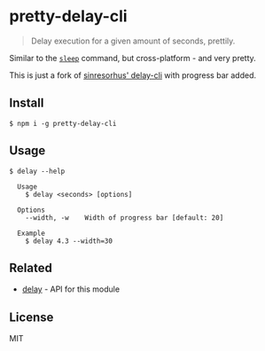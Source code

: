 # pretty-delay-cli

> Delay execution for a given amount of seconds, prettily.

Similar to the [`sleep`](https://en.wikipedia.org/wiki/Sleep_(Unix)) command, but cross-platform - and very pretty.

This is just a fork of [sinresorhus' delay-cli](https://www.npmjs.com/package/delay-cli) with progress bar added.


## Install

```
$ npm i -g pretty-delay-cli
```


## Usage

```
$ delay --help

  Usage
    $ delay <seconds> [options]

  Options
    --width, -w    Width of progress bar [default: 20]

  Example
    $ delay 4.3 --width=30
```


## Related

- [delay](https://github.com/sindresorhus/delay) - API for this module


## License

MIT
